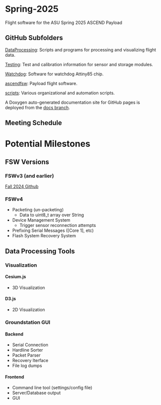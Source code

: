 # Spring-2025
Flight software for the ASU Spring 2025 ASCEND Payload

## GitHub Subfolders

[DataProcessing](https://github.com/ASU-ASCEND/Spring-2025/tree/main/DataProcessing): Scripts and programs for processing and visualizing flight data.

[Testing](https://github.com/ASU-ASCEND/Spring-2025/tree/main/Testing): Test and calibration information for sensor and storage modules.

[Watchdog](https://github.com/ASU-ASCEND/Spring-2025/tree/main/Watchdog): Software for watchdog Attiny85 chip.

[ascendfsw](https://github.com/ASU-ASCEND/Spring-2025/tree/main/ascendfsw): Payload flight software.

[scripts](https://github.com/ASU-ASCEND/Spring-2025/tree/main/scripts): Various organizational and automation scripts. 

A Doxygen auto-generated documentation site for GitHub pages is deployed from the [docs branch](https://github.com/ASU-ASCEND/Spring-2025/tree/docs). 

## Meeting Schedule

# Potential Milestones 

## FSW Versions 

### FSWv3 (and earlier)
[Fall 2024 Github](https://github.com/ASU-ASCEND/Fall-2024)

### FSWv4
* Packeting (un-packeting)
  * Data to uint8_t array over String
* Device Management System
  * Trigger sensor reconnection attempts
* Prefixing Serial Messages ([Core 1], etc)
* Flash System Recovery System

## Data Processing Tools

### Visualization 
#### Cesium.js 
* 3D Visualization 
#### D3.js 
* 2D Visualization 

### Groundstation GUI
#### Backend 
* Serial Connection 
* Hardline Sorter 
* Packet Parser 
* Recovery Iterface
* File log dumps 

#### Frontend 
* Command line tool (settings/config file)
* Server/Database output 
* GUI 
